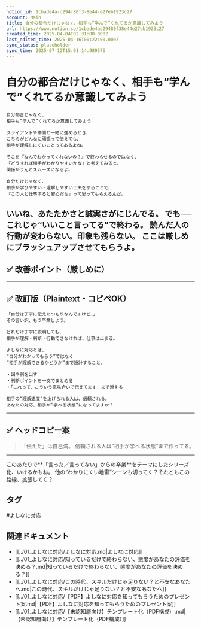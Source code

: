 ```yaml
---
notion_id: 1cbade4a-d294-80f3-8e44-e27eb1923c27
account: Main
title: 自分の都合だけじゃなく、相手も“学んで”くれてるか意識してみよう
url: https://www.notion.so/1cbade4ad29480f38e44e27eb1923c27
created_time: 2025-04-04T02:31:00.000Z
last_edited_time: 2025-04-16T00:22:00.000Z
sync_status: placeholder
sync_time: 2025-07-12T15:01:14.989576
---
```

# 自分の都合だけじゃなく、相手も“学んで”くれてるか意識してみよう

```plain text
自分都合じゃなく、
相手も“学んで”くれてるか意識してみよう

クライアントや仲間と一緒に進めるとき、
こちらがどんなに頑張って伝えても、
相手が理解しにくいことってあるよね。

そこを『なんでわかってくれないの？』で終わらせるのではなく、
『どうすれば相手がわかりやすいかな』と考えてみると、
関係がうんとスムーズになるよ。

自分だけじゃなく、
相手が学びやすい・理解しやすい工夫をすることで、
『この人と仕事すると安心だな』って思ってもらえるんだ。
```
いいね、あたたかさと誠実さがにじんでる。
でも──**これじゃ“いいこと言ってる”で終わる。**
**読んだ人の行動が変わらない。印象も残らない。**
ここは厳しめにブラッシュアップさせてもらうよ。
---
## ✅ 改善ポイント（厳しめに）
---
## ✅ 改訂版（Plaintext・コピペOK）
```plain text
「自分は丁寧に伝えたつもりなんですけど…」
その言い訳、もう卒業しよう。

どれだけ丁寧に説明しても、
相手が理解・判断・行動できなければ、仕事は止まる。

よしなに対応とは、
“自分がわかってもらう”ではなく
“相手が理解できるかどうか”まで設計すること。

・図や例を出す
・判断ポイントを一文でまとめる
・「これって、こういう意味合いで伝えてます」まで添える

相手の“理解速度”を上げられる人は、信頼される。
あなたの対応、相手が“学べる状態”になってますか？
```
---
## ✅ ヘッドコピー案
> 「伝えた」は自己満。
  信頼される人は“相手が学べる状態”まで作ってる。
---
このあたりで**「言った／言ってない」からの卒業**をテーマにしたシリーズ化、いけるかもね。
他の“わかりにくい地雷”シーンも切ってく？それともこの路線、拡張してく？

## タグ

#よしなに対応 

## 関連ドキュメント

- [[../01_よしなに対応/よしなに対応.md|よしなに対応]]
- [[../01_よしなに対応/知っているだけで終わらない、態度があなたの評価を決める？.md|知っているだけで終わらない、態度があなたの評価を決める？]]
- [[../01_よしなに対応/この時代、スキルだけじゃ足りない？と不安なあなたへ.md|この時代、スキルだけじゃ足りない？と不安なあなたへ]]
- [[../01_よしなに対応/【PDF】よしなに対応を知ってもらうためのプレゼント案.md|【PDF】よしなに対応を知ってもらうためのプレゼント案]]
- [[../01_よしなに対応/【未認知層向け】テンプレート化（PDF構成）.md|【未認知層向け】テンプレート化（PDF構成）]]
